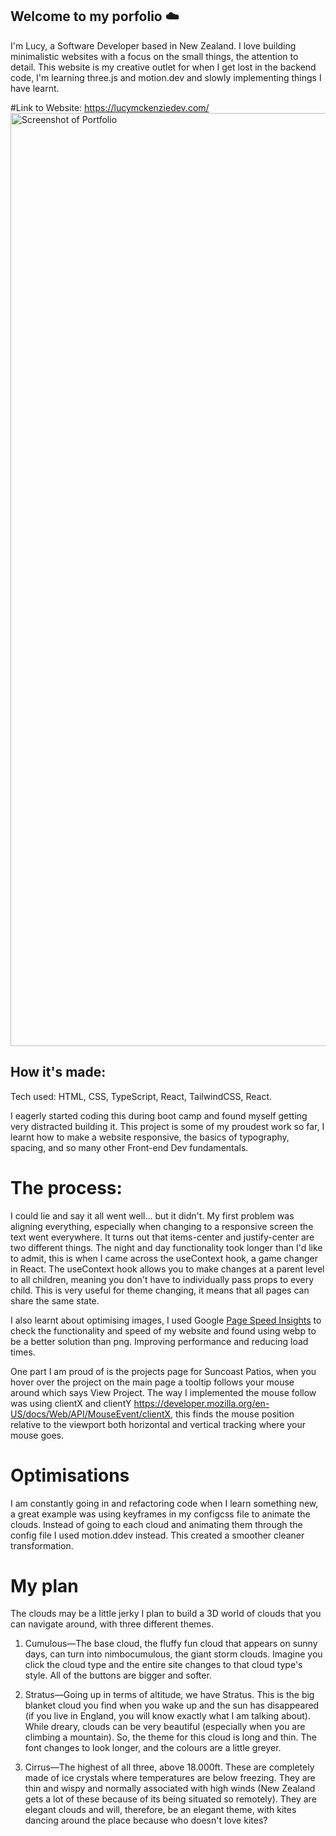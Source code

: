 ## Welcome to my porfolio ☁️
I'm Lucy, a Software Developer based in New Zealand. I love building minimalistic websites with a focus on the small things, the attention to detail. This website is my creative outlet for when I get lost in the backend code, I'm learning three.js and motion.dev and slowly implementing things I have learnt.

#Link to Website: https://lucymckenziedev.com/
<img width="1493" alt="Screenshot of Portfolio" src="https://github.com/user-attachments/assets/39d2fdd0-9261-44a5-878e-c8ae1bb2a56b" />

## How it's made: 
Tech used: HTML, CSS, TypeScript, React, TailwindCSS, React.

I eagerly started coding this during boot camp and found myself getting very distracted building it. This project is some of my proudest work so far, I learnt how to make a website responsive, the basics of typography, spacing, and so many other Front-end Dev fundamentals. 

# The process: 
I could lie and say it all went well... but it didn't. My first problem was aligning everything, especially when changing to a responsive screen the text went everywhere. It turns out that items-center and justify-center are two different things. The night and day functionality took longer than I'd like to admit, this is when I came across the useContext hook, a game changer in React. The useContext hook allows you to make changes at a parent level to all children, meaning you don't have to individually pass props to every child. This is very useful for theme changing, it means that all pages can share the same state. 

I also learnt about optimising images, I used Google [Page Speed Insights](https://pagespeed.web.dev/) to check the functionality and speed of my website and found using webp to be a better solution than png. Improving performance and reducing load times. 

One part I am proud of is the projects page for Suncoast Patios, when you hover over the project on the main page a tooltip follows your mouse around which says View Project. The way I implemented the mouse follow was using clientX and clientY https://developer.mozilla.org/en-US/docs/Web/API/MouseEvent/clientX, this finds the mouse position relative to the viewport both horizontal and vertical tracking where your mouse goes.

# Optimisations
I am constantly going in and refactoring code when I learn something new, a great example was using keyframes in my configcss file to animate the clouds. Instead of going to each cloud and animating them through the config file I used motion.ddev instead. This created a smoother cleaner transformation. 



# My plan
The clouds may be a little jerky I plan to build a 3D world of clouds that you can navigate around, with three different themes. 

1. Cumulous—The base cloud, the fluffy fun cloud that appears on sunny days, can turn into nimbocumulous, the giant storm clouds. Imagine you click the cloud type and the entire site changes to that cloud type's style. All of the buttons are bigger and softer.
   
2. Stratus—Going up in terms of altitude, we have Stratus. This is the big blanket cloud you find when you wake up and the sun has disappeared (if you live in England, you will know exactly what I am talking about). While dreary, clouds can be very beautiful (especially when you are climbing a mountain). So, the theme for this cloud is long and thin. The font changes to look longer, and the colours are a little greyer.

3. Cirrus—The highest of all three, above 18.000ft. These are completely made of ice crystals where temperatures are below freezing. They are thin and wispy and normally associated with high winds (New Zealand gets a lot of these because of its being situated so remotely). They are elegant clouds and will, therefore, be an elegant theme, with kites dancing around the place because who doesn't love kites?
